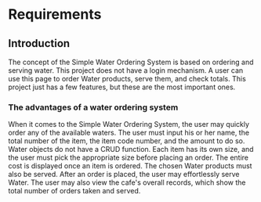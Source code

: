 # Requirements

## Introduction
  
  The concept of the Simple Water Ordering System is based on ordering and serving water. This project does not have a login mechanism. A user can use this page to order Water products, serve them, and check totals. This project just has a few features, but these are the most important ones.


### The advantages of a water ordering system

When it comes to the Simple Water Ordering System, the user may quickly order any of the available waters. The user must input his or her name, the total number of the item, the item code number, and the amount to do so. Water objects do not have a CRUD function. Each item has its own size, and the user must pick the appropriate size before placing an order. The entire cost is displayed once an item is ordered. The chosen Water products must also be served. After an order is placed, the user may effortlessly serve Water. The user may also view the cafe's overall records, which show the total number of orders taken and served.

